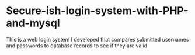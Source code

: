 # Secure-ish-login-system-with-PHP-and-mysql
This is a web login system I developed that compares submitted usernames and passwords to database records to see if they are valid
